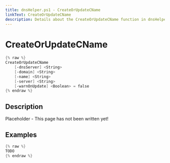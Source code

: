 ```yaml
---
title: dnsHelper.ps1 - CreateOrUpdateCName
linkText: CreateOrUpdateCName
description: Details about the CreateOrUpdateCName function in dnsHelper.ps1 helper script
---
```


# CreateOrUpdateCName

```PowerShell
{% raw %}
CreateOrUpdateCName
    [-dnsServer] <String>
    [-domain] <String>
    [-name] <String>
    [-server] <String>
    [-warnOnUpdate] <Boolean> = false
{% endraw %}
```

## Description

Placeholder - This page has not been written yet!

## Examples

```PowerShell
{% raw %}
TODO
{% endraw %}
```
